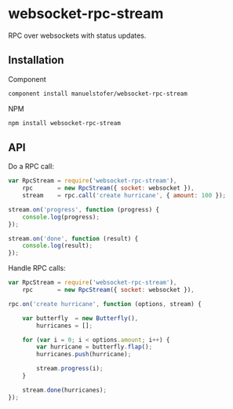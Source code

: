 # websocket-rpc-stream

RPC over websockets with status updates.


## Installation

Component

```bash
component install manuelstofer/websocket-rpc-stream
```


NPM

```bash
npm install websocket-rpc-stream
```


## API


Do a RPC call:

```Javascript
var RpcStream = require('websocket-rpc-stream'),
    rpc       = new RpcStream({ socket: websocket }),
    stream    = rpc.call('create hurricane', { amount: 100 });

stream.on('progress', function (progress) {
    console.log(progress);
});

stream.on('done', function (result) {
    console.log(result);
});
```



Handle RPC calls:

```Javascript
var RpcStream = require('websocket-rpc-stream'),
    rpc       = new RpcStream({ socket: websocket }),

rpc.on('create hurricane', function (options, stream) {

    var butterfly  = new Butterfly(),
        hurricanes = [];

    for (var i = 0; i < options.amount; i++) {
        var hurricane = butterfly.flap();
        hurricanes.push(hurricane);

        stream.progress(i);
    }

    stream.done(hurricanes);
});
```
